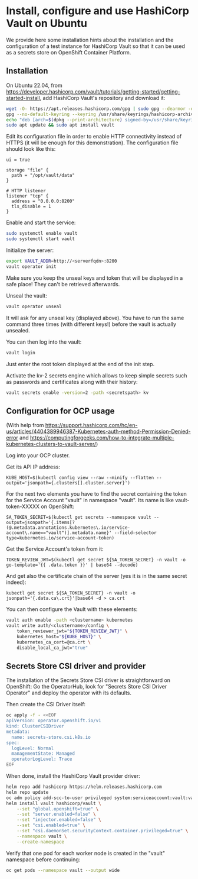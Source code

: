 # Install, configure and use HashiCorp Vault on Ubuntu

We provide here some installation hints about the installation and the configuration of a test instance for HashiCorp Vault so that it can be used as a secrets store on OpenShift Container Platform.

## Installation

On Ubuntu 22.04, from https://developer.hashicorp.com/vault/tutorials/getting-started/getting-started-install, add HashiCorp Vault's repository and download it:

```bash
wget -O- https://apt.releases.hashicorp.com/gpg | sudo gpg --dearmor -o /usr/share/keyrings/hashicorp-archive-keyring.gpg
gpg --no-default-keyring --keyring /usr/share/keyrings/hashicorp-archive-keyring.gpg --fingerprint
echo "deb [arch=$(dpkg --print-architecture) signed-by=/usr/share/keyrings/hashicorp-archive-keyring.gpg] https://apt.releases.hashicorp.com $(lsb_release -cs) main" | sudo tee /etc/apt/sources.list.d/hashicorp.list
sudo apt update && sudo apt install vault
```

Edit its configuration file in order to enable HTTP connectivity instead of HTTPS (it will be enough for this demonstration). The configuration file should look like this:

```
ui = true

storage "file" {
  path = "/opt/vault/data"
}

# HTTP listener
listener "tcp" {
  address = "0.0.0.0:8200"
  tls_disable = 1
}
```

Enable and start the service:

```bash
sudo systemctl enable vault
sudo systemctl start vault
```

Initialize the server:

```bash
export VAULT_ADDR=http://<serverfqdn>:8200
vault operator init
```

Make sure you keep the unseal keys and token that will be displayed in a safe place! They can't be retrieved afterwards.

Unseal the vault:

```bash
vault operator unseal
```

It will ask for any unseal key (displayed above). You have to run the same command three times (with different keys!) before the vault is actually unsealed.

You can then log into the vault:

```bash
vault login
```

Just enter the root token displayed at the end of the init step.

Activate the kv-2 secrets engine which allows to keep simple secrets such as passwords and certificates along with their history:

```bash
vault secrets enable -version=2 -path <secretspath> kv
```

## Configuration for OCP usage

<!-- markdown-link-check-disable-next-line -->
(With help from https://support.hashicorp.com/hc/en-us/articles/4404389946387-Kubernetes-auth-method-Permission-Denied-error and https://computingforgeeks.com/how-to-integrate-multiple-kubernetes-clusters-to-vault-server/)

Log into your OCP cluster.

Get its API IP address:

    KUBE_HOST=$(kubectl config view --raw --minify --flatten --output='jsonpath={.clusters[].cluster.server}')

For the next two elements you have to find the secret containing the token for the Service Account "vault" in namespace "vault". Its name is like vault-token-XXXXX on OpenShift:

    SA_TOKEN_SECRET=$(kubectl get secrets --namespace vault --output=jsonpath='{.items[?(@.metadata.annotations.kubernetes\.io/service-account\.name=="vault")].metadata.name}' --field-selector type=kubernetes.io/service-account-token)

Get the Service Account's token from it:

    TOKEN_REVIEW_JWT=$(kubectl get secret ${SA_TOKEN_SECRET} -n vault -o go-template='{{ .data.token }}' | base64 --decode)

And get also the certificate chain of the server (yes it is in the same secret indeed):

    kubectl get secret ${SA_TOKEN_SECRET} -n vault -o jsonpath='{.data.ca\.crt}'|base64 -d > ca.crt

You can then configure the Vault with these elements:

```bash
vault auth enable -path <clustername> kubernetes
vault write auth/<clustername>/config \
    token_reviewer_jwt="${TOKEN_REVIEW_JWT}" \
    kubernetes_host="${KUBE_HOST}" \
    kubernetes_ca_cert=@ca.crt \
    disable_local_ca_jwt="true"
```

## Secrets Store CSI driver and provider

The installation of the Secrets Store CSI driver is straightforward on OpenShift: Go the OperatorHub, look for "Secrets Store CSI Driver Operator" and deploy the operator with its defaults.

Then create the CSI Driver itself:

```bash
oc apply -f - <<EOF
apiVersion: operator.openshift.io/v1
kind: ClusterCSIDriver
metadata:
  name: secrets-store.csi.k8s.io
spec:
  logLevel: Normal
  managementState: Managed
  operatorLogLevel: Trace
EOF
```

When done, install the HashiCorp Vault provider driver:

```bash
helm repo add hashicorp https://helm.releases.hashicorp.com
helm repo update
oc adm policy add-scc-to-user privileged system:serviceaccount:vault:vault-csi-provider
helm install vault hashicorp/vault \
    --set "global.openshift=true" \
    --set "server.enabled=false" \
    --set "injector.enabled=false" \
    --set "csi.enabled=true" \
    --set "csi.daemonSet.securityContext.container.privileged=true" \
    --namespace vault \
    --create-namespace
```

Verify that one pod for each worker node is created in the "vault" namespace before continuing:

```bash
oc get pods --namespace vault --output wide
```
